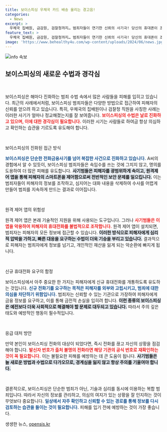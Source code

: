 ```yaml
---
title: 보이스피싱 우체국 카드 배송 울리는 경고음!
categories:
  - News
excerpt: >
  우체국 집배원, 금감원, 검찰청까지… 범죄자들이 연기한 신뢰의 사기극! 당신의 휴대폰이 조작당할 수 있습니다. 최신 보이스피싱 수법과 대처법을 알아보세요!
feature_text: >
  우체국 집배원, 금감원, 검찰청까지… 범죄자들이 연기한 신뢰의 사기극! 당신의 휴대폰이 조작당할 수 있습니다. 최신 보이스피싱 수법과 대처법을 알아보세요!
image: 'https://www.behealthy4u.com/wp-content/uploads/2024/06/news.jpg'
---
```


<p><img src="https://www.behealthy4u.com/wp-content/uploads/2024/06/news.jpg" alt="info 속보" /></p>

<h2 data-ke-size="size26">보이스피싱의 새로운 수법과 경각심</h2>

<p data-ke-size="size16">&nbsp;</p>

<p>보이스피싱은 해마다 진화하는 범죄 수법 속에서 많은 사람들을 피해를 입히고 있습니다. 최근의 사례에서처럼, 보이스피싱 범죄자들은 다양한 방법으로 접근하여 피해자의 신뢰를 얻으려 하고 있습니다. 특히, 우체국의 집배원이나 검찰청 직원을 사칭한 사례는 이러한 사기가 얼마나 정교해졌는지를 잘 보여줍니다. <b><span style="color: #ee2323;">보이스피싱의 수법은 날로 진화하고 있으며, 이에 대한 경각심이 필요합니다.</span></b> 이러한 시기는 사람들로 하여금 항상 의심하고 확인하는 습관을 기르도록 유도해야 합니다.</p>

<p data-ke-size="size16">&nbsp;</p>

<p>보이스피싱의 진화된 접근 방식</p>

<p><b><span style="color: #1a5490;">보이스피싱은 단순한 전화금융사기를 넘어 복잡한 사건으로 진화하고 있습니다.</span></b> A씨의 경험에서 알 수 있듯이, 보이스피싱 범죄자들은 속임수를 쓰는 것에 그치지 않고, 명의를 도용하여 더 많은 피해를 유도합니다. <b><span style="background-color: #21538527;">사기범들은 피해자를 광범위하게 속이고, 원격제어 앱을 통해 피해자의 스마트폰을 제어함으로써 전반적인 보안 문제를 일으킵니다.</span></b> 이는 범죄자들이 피해자의 정보를 조작하고, 심지어는 대화 내용을 삭제하여 수사를 어렵게 만들어 범죄를 지속하게 만드는 결과로 이어집니다.</p>

<p data-ke-size="size16">&nbsp;</p>

<p>원격 제어 앱의 위험성</p>

<p>원격 제어 앱은 본래 기술적인 지원을 위해 사용되는 도구입니다. 그러나 <b><span style="color: #ee2323;">사기범들은 이 앱을 악용하여 피해자의 휴대전화를 불법적으로 조작합니다.</span></b> 원격 제어 앱이 설치되면, 범죄자는 피해자의 모든 정보에 접근할 수 있습니다. <b><span style="background-color: #21538527;">이러한 방식으로 피해자에게 심리적 압박을 가하고, 빠른 대응을 요구하는 수법이 더욱 기승을 부리고 있습니다.</span></b> 결과적으로 피해자는 범죄자에게 정보를 넘기고, 개인적인 재산을 잃게 되는 악순환에 빠지게 됩니다.</p>

<p data-ke-size="size16">&nbsp;</p>

<p>신규 휴대전화 요구의 함정</p>

<p>보이스피싱에서 아주 중요한 한 가지는 피해자에게 신규 휴대전화를 개통하도록 유도하는 것입니다. <b><span style="color: #1a5490;">신규 전화기를 요구하는 목적은 피해자를 외부와 고립시키고, 범죄에 대한 의심을 차단하기 위함입니다.</span></b> 범죄자는 신뢰할 수 있는 기관으로 가장하여 피해자에게 금융 정보를 요구하고, 이를 통해 금전적 손실을 입히려 합니다. <b><span style="background-color: #21538527;">이런 종류의 보이스피싱은 예전보다 더욱 사회적으로 해결해야 할 문제로 대두되고 있습니다.</span></b> 따라서 주의 깊은 태도와 예방적인 행동이 필수적입니다.</p>

<p data-ke-size="size16">&nbsp;</p>

<p>응급 대처 방안</p>

<p>만약 본인이 보이스피싱 전화의 대상이 되었다면, 즉시 전화를 끊고 자신의 상황을 점검해야 합니다. <b><span style="color: #ee2323;">발신자 번호가 출처 불명의 전화라면 해당 기관의 공식 번호로 재확인하는 것이 꼭 필요합니다.</span></b> 이는 불필요한 피해를 예방하는 데 큰 도움이 됩니다. <b><span style="background-color: #21538527;">사기범들은 늘 새로운 방법과 수법으로 다가오므로, 경계심을 잃지 않고 항상 주의를 기울여야 합니다.</span></b></p>

<p data-ke-size="size16">&nbsp;</p>

<p>결론적으로, 보이스피싱은 단순한 범죄가 아닌, 기술과 심리를 동시에 이용하는 복합 범죄입니다. 따라서 자신의 정보를 관리하고, 의심의 여지가 있는 상황을 잘 인지하는 것이 무엇보다 중요합니다. <b><span style="color: #1a5490;">일상에서 자주 확인하고 신뢰할 수 있는 경로를 통해 정보를 다시 검토하는 습관을 들이는 것이 필요합니다.</span></b> 피해를 입기 전에 예방하는 것이 가장 좋습니다.</p>
생생한 뉴스, <a href="https://opensis.kr" rel="dofollow">opensis.kr</a>


